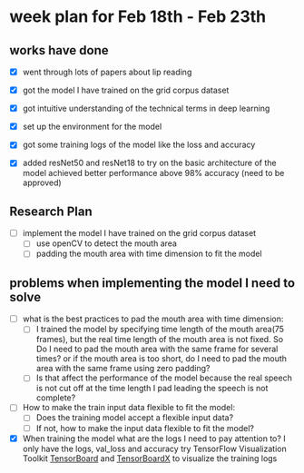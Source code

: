 # week plan for Feb 18th - Feb 23th

## works have done
- [x] went through lots of papers about lip reading 
- [x] got the model I have trained on the grid corpus dataset
- [x] got intuitive understanding of the technical terms in deep learning
- [x] set up the environment for the model
- [x] got some training logs of the model like the loss and accuracy
- [x] added resNet50 and resNet18 to try on the basic architecture of the model  achieved better performance above 98%
accuracy (need to be approved)


## Research Plan 
- [ ] implement the model I have trained on the grid corpus dataset
  - [ ] use openCV to detect the mouth area 
  - [ ] padding the mouth area with time dimension to fit the model

## problems when implementing the model I need to solve
- [ ] what is the best practices to pad the mouth area with time dimension: 
  - [ ] I trained the model by specifying time length of the mouth area(75 frames), but the real time
    length of the mouth area is not fixed. So Do I need to pad the mouth area with the same frame for several times?
    or if the mouth area is too short, do I need to pad the mouth area with the same frame using zero padding?
  - [ ] Is that affect the performance of the model because the real speech is not cut off at the time length I pad 
  leading the speech is not complete?
- [ ] How to make the train input data flexible to fit the model:
  -[ ] Does the training model accept a flexible input data?
  -[ ] If not, how to make the input data flexible to fit the model?
- [x] When training the model what are the logs I need to pay attention to? I only have the logs, val_loss and accuracy
try TensorFlow Visualization Toolkit [TensorBoard](https://www.tensorflow.org/tensorboard/get_started) and 
[TensorBoardX](https://github.com/lanpa/tensorboardX) to visualize the training logs